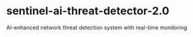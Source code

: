 # sentinel-ai-threat-detector-2.0
AI-enhanced network threat detection system with real-time monitoring
